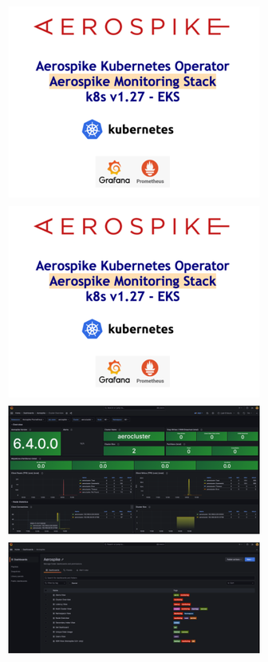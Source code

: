 <p align="center">
 <img width="600" src="img_7.png">
</p>


![img_7.png](img_7.png)

![img_1.png](img_1.png)

![img_2.png](img_2.png)